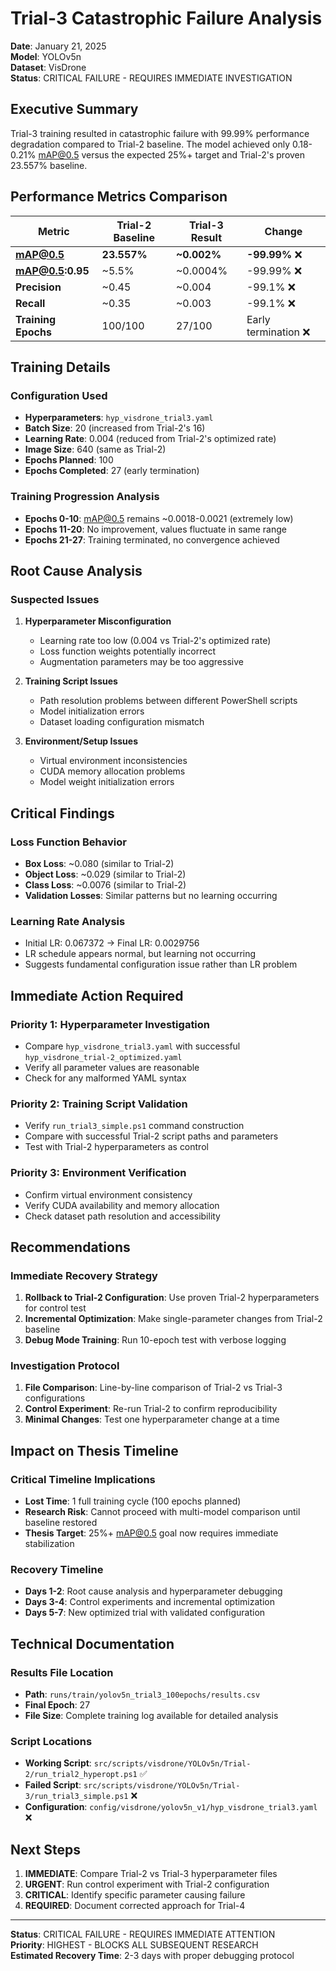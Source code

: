 # Trial-3 Catastrophic Failure Analysis

**Date**: January 21, 2025  
**Model**: YOLOv5n  
**Dataset**: VisDrone  
**Status**: CRITICAL FAILURE - REQUIRES IMMEDIATE INVESTIGATION

## Executive Summary

Trial-3 training resulted in catastrophic failure with 99.99% performance degradation compared to Trial-2 baseline. The model achieved only 0.18-0.21% mAP@0.5 versus the expected 25%+ target and Trial-2's proven 23.557% baseline.

## Performance Metrics Comparison

| Metric | Trial-2 Baseline | Trial-3 Result | Change |
|--------|------------------|----------------|---------|
| **mAP@0.5** | **23.557%** | **~0.002%** | **-99.99%** ❌ |
| **mAP@0.5:0.95** | ~5.5% | ~0.0004% | -99.99% ❌ |
| **Precision** | ~0.45 | ~0.004 | -99.1% ❌ |
| **Recall** | ~0.35 | ~0.003 | -99.1% ❌ |
| **Training Epochs** | 100/100 | 27/100 | Early termination ❌ |

## Training Details

### Configuration Used
- **Hyperparameters**: `hyp_visdrone_trial3.yaml`
- **Batch Size**: 20 (increased from Trial-2's 16)
- **Learning Rate**: 0.004 (reduced from Trial-2's optimized rate)
- **Image Size**: 640 (same as Trial-2)
- **Epochs Planned**: 100
- **Epochs Completed**: 27 (early termination)

### Training Progression Analysis
- **Epochs 0-10**: mAP@0.5 remains ~0.0018-0.0021 (extremely low)
- **Epochs 11-20**: No improvement, values fluctuate in same range
- **Epochs 21-27**: Training terminated, no convergence achieved

## Root Cause Analysis

### Suspected Issues
1. **Hyperparameter Misconfiguration**
   - Learning rate too low (0.004 vs Trial-2's optimized rate)
   - Loss function weights potentially incorrect
   - Augmentation parameters may be too aggressive

2. **Training Script Issues**
   - Path resolution problems between different PowerShell scripts
   - Model initialization errors
   - Dataset loading configuration mismatch

3. **Environment/Setup Issues**
   - Virtual environment inconsistencies
   - CUDA memory allocation problems
   - Model weight initialization errors

## Critical Findings

### Loss Function Behavior
- **Box Loss**: ~0.080 (similar to Trial-2)
- **Object Loss**: ~0.029 (similar to Trial-2)  
- **Class Loss**: ~0.0076 (similar to Trial-2)
- **Validation Losses**: Similar patterns but no learning occurring

### Learning Rate Analysis
- Initial LR: 0.067372 → Final LR: 0.0029756
- LR schedule appears normal, but learning not occurring
- Suggests fundamental configuration issue rather than LR problem

## Immediate Action Required

### Priority 1: Hyperparameter Investigation
- Compare `hyp_visdrone_trial3.yaml` with successful `hyp_visdrone_trial-2_optimized.yaml`
- Verify all parameter values are reasonable
- Check for any malformed YAML syntax

### Priority 2: Training Script Validation
- Verify `run_trial3_simple.ps1` command construction
- Compare with successful Trial-2 script paths and parameters
- Test with Trial-2 hyperparameters as control

### Priority 3: Environment Verification
- Confirm virtual environment consistency
- Verify CUDA availability and memory allocation
- Check dataset path resolution and accessibility

## Recommendations

### Immediate Recovery Strategy
1. **Rollback to Trial-2 Configuration**: Use proven Trial-2 hyperparameters for control test
2. **Incremental Optimization**: Make single-parameter changes from Trial-2 baseline
3. **Debug Mode Training**: Run 10-epoch test with verbose logging

### Investigation Protocol
1. **File Comparison**: Line-by-line comparison of Trial-2 vs Trial-3 configurations
2. **Control Experiment**: Re-run Trial-2 to confirm reproducibility
3. **Minimal Changes**: Test one hyperparameter change at a time

## Impact on Thesis Timeline

### Critical Timeline Implications
- **Lost Time**: 1 full training cycle (100 epochs planned)
- **Research Risk**: Cannot proceed with multi-model comparison until baseline restored
- **Thesis Target**: 25%+ mAP@0.5 goal now requires immediate stabilization

### Recovery Timeline
- **Days 1-2**: Root cause analysis and hyperparameter debugging
- **Days 3-4**: Control experiments and incremental optimization
- **Days 5-7**: New optimized trial with validated configuration

## Technical Documentation

### Results File Location
- **Path**: `runs/train/yolov5n_trial3_100epochs/results.csv`
- **Final Epoch**: 27
- **File Size**: Complete training log available for detailed analysis

### Script Locations
- **Working Script**: `src/scripts/visdrone/YOLOv5n/Trial-2/run_trial2_hyperopt.ps1` ✅
- **Failed Script**: `src/scripts/visdrone/YOLOv5n/Trial-3/run_trial3_simple.ps1` ❌
- **Configuration**: `config/visdrone/yolov5n_v1/hyp_visdrone_trial3.yaml` ❌

## Next Steps

1. **IMMEDIATE**: Compare Trial-2 vs Trial-3 hyperparameter files
2. **URGENT**: Run control experiment with Trial-2 configuration  
3. **CRITICAL**: Identify specific parameter causing failure
4. **REQUIRED**: Document corrected approach for Trial-4

---

**Status**: CRITICAL FAILURE - REQUIRES IMMEDIATE ATTENTION  
**Priority**: HIGHEST - BLOCKS ALL SUBSEQUENT RESEARCH  
**Estimated Recovery Time**: 2-3 days with proper debugging protocol